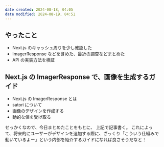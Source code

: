 ```yaml
---
date created: 2024-08-18, 04:05
date modified: 2024-08-19, 04:51
---
```


## やったこと

- Next.js のキャッシュ周りを少し確認した
- ImagerResponse などを含めた、最近の調査などまとめた
- API の実装方法を検証

## Next.js の ImagerResponse で、画像を生成するガイド

- Next.js の ImagerResponse とは
- satori について
- 画像のデザインを作成する
- 動的な値を受け取る

せっかくなので、今日まとめたことをもとに、
上記で記事書く。
これによって、将来的にユーザーがデザインを追加する際に、ざっくり「こういう仕組みで動いているよー」という内部を紹介するガイドになれば良さそうだなと！
